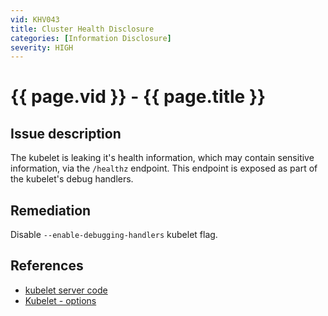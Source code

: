 ```yaml
---
vid: KHV043
title: Cluster Health Disclosure
categories: [Information Disclosure]
severity: HIGH
---
```


# {{ page.vid }} - {{ page.title }}

## Issue description

The kubelet is leaking it's health information, which may contain sensitive information, via the `/healthz` endpoint. This endpoint is exposed as part of the kubelet's debug handlers.

## Remediation

Disable `--enable-debugging-handlers` kubelet flag.

## References

- [kubelet server code](https://github.com/kubernetes/kubernetes/blob/4a6935b31fcc4d1498c977d90387e02b6b93288f/pkg/kubelet/server/server.go)
- [Kubelet - options](https://kubernetes.io/docs/reference/command-line-tools-reference/kubelet/#options)